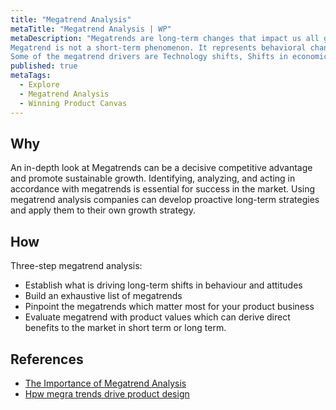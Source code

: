 ```yaml
---
title: "Megatrend Analysis"
metaTitle: "Megatrend Analysis | WP"
metaDescription: "Megatrends are long-term changes that impact us all globally on a permanent basis. 
Megatrend is not a short-term phenomenon. It represents behavioral change over the cause of time in consumer markets.
Some of the megatrend drivers are Technology shifts, Shifts in economic power, Environmental shifts, Population change, Value changes etc..."
published: true
metaTags:
  - Explore
  - Megatrend Analysis
  - Winning Product Canvas
---
```



## Why
An in-depth look at Megatrends can be a decisive competitive advantage and promote sustainable growth. Identifying, analyzing, and acting in accordance with megatrends is essential for success in the market. Using megatrend analysis companies can develop proactive long-term strategies and apply them to their own growth strategy.

## How
Three-step megatrend analysis:
- Establish what is driving long-term shifts in behaviour and attitudes
- Build an exhaustive list of megatrends
- Pinpoint the megatrends which matter most for your product business
- Evaluate megatrend with product values which can derive direct benefits to the market in short term or long term.


## References

- [The Importance of Megatrend Analysis](https://blog.euromonitor.com/video/the-importance-of-megatrend-analysis/)
- [Hpw megra trends drive product design](https://www.slideshare.net/Bresslergroup/how-trends-drive-innovation-in-product-design-119123363)
